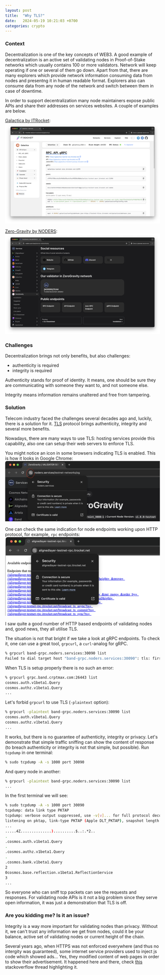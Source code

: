 ```yaml
---
layout: post
title:  "Why TLS?"
date:   2024-05-19 10:21:03 +0700
categories: crypto
---
```


### Context
Decentralization is one of the key concepts of WEB3. A good example of decentralization
is an active set of validating nodes in Proof-of-Stake networks which usually contains
100 or more validators. Network will keep operating if one or several of them go down.
Apart from that, there are many explorers which provide network information consuming
data from nodes and presentng it in human readable format. Explorers also can consume
data from any node of the network and switch between them in case of downtime.

In order to support decentralization many node maintainers expose public APIs and share
their addresses on services websites. A couple of examples are below.

[Galactica by ITRocket](https://itrocket.net/services/testnet/galactica/):
![itrocket_galactica](/assets/img/itrocket_galactica.png)

[Zero-Gravity by NODERS](https://noders.services/testnet-networks/og):
![noders_0g](/assets/img/noders_0g.png)

### Challenges
Decentralization brings not only benefits, but also challenges:
 - authenticity is required
 - integrity is required

Authenticity stands for proof of identity. It means, one should be sure they are
communicating with someone they want to, and not someone else.

Integrity means information remains unaltered and free from tampering.

### Solution
Telecom industry faced the challenges several decades ago and, luckily, there is a
solution for it. [TLS](https://en.wikipedia.org/wiki/Transport_Layer_Security)
protocol brings authenticity, integrity and several more benefits.

Nowadays, there are many ways to use TLS: hosting services provide this capability,
also one can setup their web servers to enforce TLS.

You might notice an icon in some browsers indicating TLS is enabled. This is how
it looks in Google Chrome:
![noders_tls](/assets/img/noders_tls.png)

One can check the same indication for node endpoints working upon HTTP protocol,
for example, `rpc` endpoints:
![itrocket_aligned](/assets/img/itrocket_aligned.png)

I saw quite a good number of HTTP based endpoints of validating nodes and, good
news, they all utilise TLS.

The situation is not that bright if we take a look at gRPC endpoints. To check
it, one can use a great tool, `grpcurl`, a `curl`-analog for gRPC.
```bash
% grpcurl band-grpc.noders.services:30090 list
Failed to dial target host "band-grpc.noders.services:30090": tls: first record does not look like a TLS handshake
```

When TLS is setup properly there is no such an error:
```bash
% grpcurl grpc.band.crptmax.com:26443 list
cosmos.auth.v1beta1.Query
cosmos.authz.v1beta1.Query
...
```

Let's forbid `grpcurl` to use TLS (`-plaintext` option):
```bash
% grpcurl -plaintext band-grpc.noders.services:30090 list
cosmos.auth.v1beta1.Query
cosmos.authz.v1beta1.Query
...
```

It works, but there is no guarantee of authenticity, integrity or
privacy. Let's demonstrate that simple traffic sniffing can show
the content of response (to breach authenticity or integrity is
not that simple, but possible). Run `tcpdump` in one terminal:
```bash
% sudo tcpdump -A -s 1000 port 30090
```
And query node in another:
```bash
% grpcurl -plaintext band-grpc.noders.services:30090 list
...
```
In the first terminal we will see:
```bash
% sudo tcpdump -A -s 1000 port 30090
tcpdump: data link type PKTAP
tcpdump: verbose output suppressed, use -v[v]... for full protocol decode
listening on pktap, link-type PKTAP (Apple DLT_PKTAP), snapshot length 1000 bytes
...
.....4Z..............)..........$..:.*2..
.
.cosmos.auth.v1beta1.Query
.
.cosmos.authz.v1beta1.Query
.
.cosmos.bank.v1beta1.Query
2
0cosmos.base.reflection.v1beta1.ReflectionService
3
...
```
So everyone who can sniff tcp packets can see the requests and responses.
For validating node APIs is it not a big problem since they serve open
information, it was just a demonstration that TLS is off.

### Are you kidding me? Is it an issue?
Integrity is a way more important for validating nodes than privacy. Without
it, we can't trust any information we get from nodes, could it be your
balance, active set of validating nodes or current height of the chain.

Several years ago, when HTTPS was not enforced everywhere (and thus no
intergity was guaranteed), some internet service providers used to inject js
code which showed ads... Yes, they modified content of web pages in order to
show their advertisement. It happened here and there, check
[this](https://stackoverflow.com/questions/50279118/isp-injected-ads-prevent-js-from-running-properly)
stackoverflow thread highlighting it.
